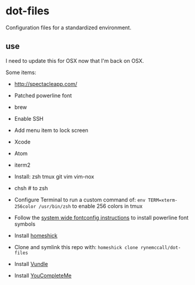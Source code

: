 # dot-files

Configuration files for a standardized environment.

## use

I need to update this for OSX now that I'm back on OSX.

Some items:
* http://spectacleapp.com/
* Patched powerline font
* brew
* Enable SSH
* Add menu item to lock screen
* Xcode
* Atom
* iterm2

* Install: zsh tmux git vim vim-nox
* chsh # to zsh
* Configure Terminal to run a custom command of: `env TERM=xterm-256color /usr/bin/zsh` to enable 256 colors in tmux
* Follow the [system wide fontconfig instructions](http://askubuntu.com/questions/283908/how-can-i-install-and-use-powerline-plugin) to install powerline font symbols
* Install [homeshick](https://github.com/andsens/homeshick)
* Clone and symlink this repo with: `homeshick clone rynemccall/dot-files`
* Install [Vundle](https://github.com/gmarik/Vundle.vim)
* Install [YouCompleteMe](https://github.com/Valloric/YouCompleteMe)
